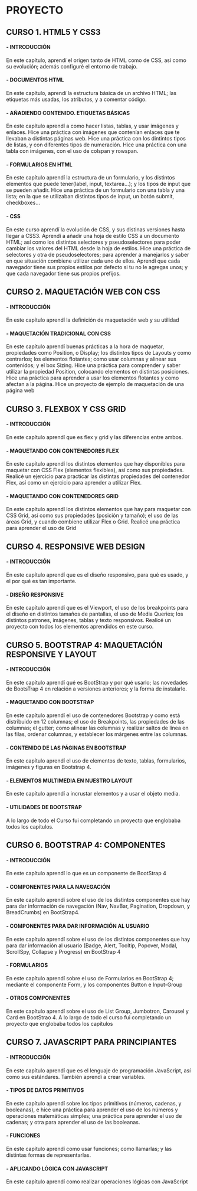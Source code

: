 # PROYECTO 
## CURSO 1. HTML5 Y CSS3
#### - INTRODUCCIÓN
  En este capítulo, aprendí el origen tanto de HTML como de CSS, así como su evolución; además configuré el entorno de trabajo.
#### - DOCUMENTOS HTML
  En este capítulo, aprendí la estructura básica de un archivo HTML; las etiquetas más usadas, los atributos, y a comentar código.
#### - AÑADIENDO CONTENIDO. ETIQUETAS BÁSICAS
  En este capítulo aprendí a como hacer listas, tablas, y usar imágenes y enlaces.
  Hice una práctica con imágenes que contenían enlaces que te llevaban a distintas páginas web.
  Hice una práctica con los dintintos tipos de listas, y con diferentes tipos de numeración.
  Hice una práctica con una tabla con imágenes, con el uso de colspan y rowspan.
#### - FORMULARIOS EN HTML
  En este capítulo aprendí la estructura de un formulario, y los distintos elementos que puede tener(label, input, textarea...); y los tipos de input que se pueden añadir.
  Hice una práctica de un formulario con una tabla y una lista; en la que se utilizaban distintos tipos de input, un botón submit, checkboxes...
#### - CSS
  En este curso aprendí la evolución de CSS, y sus distinas versiones hasta llegar a CSS3.
  Aprendí a añadir una hoja de estilo CSS a un documento HTML; así como los distintos selectores y pseudoselectores para poder cambiar los valores del HTML desde la hoja de estilos.
  Hice una práctica de selectores y otra de pseudoselectores; para aprender a manejarlos y saber en que situación combiene utilizar cada uno de ellos.
  Aprendí que cada navegador tiene sus propios estilos por defecto si tu no le agregas unos; y que cada navegador tiene sus propios prefijos.
## CURSO 2. MAQUETACIÓN WEB CON CSS
#### - INTRODUCCIÓN
  En este capítulo aprendí la definición de maquetación web y su utilidad
#### - MAQUETACIÓN TRADICIONAL CON CSS
  En este capítulo aprendí buenas prácticas a la hora de maquetar, propiedades como Position, o Display; los distintos tipos de Layouts y como centrarlos; los elementos flotantes; como usar columnas y alinear sus contenidos; y el box Sizing.
  Hice una práctica para comprender y saber utilizar la propiedad Position, colocando elementos en distintas posiciones.
  Hice una práctica para aprender a usar los elementos flotantes y como afectan a la página.
  Hice un proyecto de ejemplo de maquetación de una página web
## CURSO 3. FLEXBOX Y CSS GRID
#### - INTRODUCCIÓN
  En este capítulo aprendí que es flex y grid y las diferencias entre ambos.
#### - MAQUETANDO CON CONTENEDORES FLEX
  En este capítulo aprendí los distintos elementos que hay disponibles para maquetar con CSS Flex (elementos flexibles), así como sus propiedades.
  Realicé un ejercicio para practicar las distintas propiedades del contenedor Flex, así como un ejercicio para aprender a utilizar Flex.
#### - MAQUETANDO CON CONTENEDORES GRID
  En este capítulo aprendí los distintos elementos que hay para maquetar con CSS Grid, así como sus propiedades (posición y tamaño); el uso de las áreas Grid, y cuando combiene utilizar Flex o Grid.
  Realicé una práctica para aprender el uso de Grid
## CURSO 4. RESPONSIVE WEB DESIGN
#### - INTRODUCCIÓN
  En este capítulo aprendí que es el diseño responsivo, para qué es usado, y el por qué es tan importante.
#### - DISEÑO RESPONSIVE
  En este capítulo aprendí que es el Viewport, el uso de los breakpoints para el diseño en distintos tamaños de pantallas, el uso de Media Queries; los distintos patrones, imágenes, tablas y texto responsivos.
  Realicé un proyecto con todos los elementos aprendidos en este curso.
## CURSO 5. BOOTSTRAP 4: MAQUETACIÓN RESPONSIVE Y LAYOUT
#### - INTRODUCCIÓN
  En este capítulo aprendí qué es BootStrap y por qué usarlo; las novedades de BootsTrap 4 en relación a versiones anteriores; y la forma de instalarlo.
#### - MAQUETANDO CON BOOTSTRAP
  En este capítulo aprendí el uso de contenedores Bootstrap y como está distribuido en 12 columnas; el uso de Breakpoints, las propiedades de las columnas; el gutter; como alinear las columnas y realizar saltos de línea en las filas, ordenar columnas, y establecer los márgenes entre las columnas.
#### - CONTENIDO DE LAS PÁGINAS EN BOOTSTRAP
  En este capítulo aprendí el uso de elementos de texto, tablas, formularios, imágenes y figuras en Bootstrap 4.
#### - ELEMENTOS MULTIMEDIA EN NUESTRO LAYOUT
  En este capítulo aprendí a incrustar elementos y a usar el objeto media.
#### - UTILIDADES DE BOOTSTRAP
  A lo largo de todo el Curso fui completando un proyecto que englobaba todos los capítulos.
## CURSO 6. BOOTSTRAP 4: COMPONENTES
#### - INTRODUCCIÓN
  En este capítulo aprendí lo que es un componente de BootStrap 4
#### - COMPONENTES PARA LA NAVEGACIÓN
  En este capítulo aprendí sobre el uso de los distintos componentes que hay para dar información de navegación (Nav, NavBar, Pagination, Dropdown, y BreadCrumbs) en BootStrap4.
#### - COMPONENTES PARA DAR INFORMACIÓN AL USUARIO
  En este capítulo aprendí sobre el uso de los distintos componentes que hay para dar información al usuario (Badge, Alert, Tooltip, Popover, Modal, ScrollSpy, Collapse y Progress) en BootStrap 4
#### - FORMULARIOS
  En este capítulo aprendí sobre el uso de Formularios en BootStrap 4; mediante el componente Form, y los componentes Button e Input-Group
#### - OTROS COMPONENTES
  En este capítulo aprendí sobre el uso de List Group, Jumbotron, Carousel y Card en BootStrao 4.
  A lo largo de todo el curso fui completando un proyecto que englobaba todos los capítulos
## CURSO 7. JAVASCRIPT PARA PRINCIPIANTES
#### - INTRODUCCIÓN
  En este capítulo aprendí que es el lenguaje de programación JavaScript, así como sus estándares. También aprendí a crear variables.
#### - TIPOS DE DATOS PRIMITIVOS
  En este capítulo aprendí sobre los tipos primitivos (números, cadenas, y booleanas), e hice una práctica para aprender el uso de los números y operaciones matemáticas simples; una práctica para aprender el uso de cadenas; y otra para aprender el uso de las booleanas. 
#### - FUNCIONES
  En este capítulo aprendí como usar funciones; como llamarlas; y las distintas formas de representarlas.
#### - APLICANDO LÓGICA CON JAVASCRIPT
  En este capítulo aprendí como realizar operaciones lógicas con JavaScript
